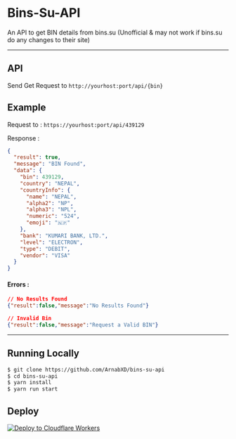 # Bins-Su-API

An API to get BIN details from bins.su (Unofficial & may not work if bins.su do any changes to their site)

---

## API

Send Get Request to `http://yourhost:port/api/{bin}`

## Example

Request to : `https://yourhost:port/api/439129`

Response : 

```json
{
  "result": true,
  "message": "BIN Found",
  "data": {
    "bin": 439129,
    "country": "NEPAL",
    "countryInfo": {
      "name": "NEPAL",
      "alpha2": "NP",
      "alpha3": "NPL",
      "numeric": "524",
      "emoji": "🇳🇵"
    },
    "bank": "KUMARI BANK, LTD.",
    "level": "ELECTRON",
    "type": "DEBIT",
    "vendor": "VISA"
  }
}
```

#### Errors :

```json
// No Results Found
{"result":false,"message":"No Results Found"}

// Invalid Bin
{"result":false,"message":"Request a Valid BIN"}
```

---

## Running Locally

```bash
$ git clone https://github.com/ArnabXD/bins-su-api
$ cd bins-su-api
$ yarn install
$ yarn run start
```

## Deploy

[![Deploy to Cloudflare Workers](https://deploy.workers.cloudflare.com/button)](https://deploy.workers.cloudflare.com/?url=https://github.com/ArnabXD/bins-su-api)